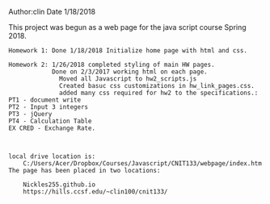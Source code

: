 Author:clin
Date 1/18/2018

This project was begun as a web page for the java script course
Spring 2018. 

    Homework 1: Done 1/18/2018 Initialize home page with html and css.
    
    Homework 2: 1/26/2018 completed styling of main HW pages. 
                Done on 2/3/2017 working html on each page. 
                  Moved all Javascript to hw2_scripts.js
                  Created basuc css customizations in hw_link_pages.css.
                  added many css required for hw2 to the specifications.:
    PT1 - document write
    PT2 - Input 3 integers
    PT3 - jQuery
    PT4 - Calculation Table
    EX CRED - Exchange Rate.



    local drive location is:
        C:/Users/Acer/Dropbox/Courses/Javascript/CNIT133/webpage/index.htm
    The page has been placed in two locations:

        Nickles255.github.io
        https://hills.ccsf.edu/~clin100/cnit133/


